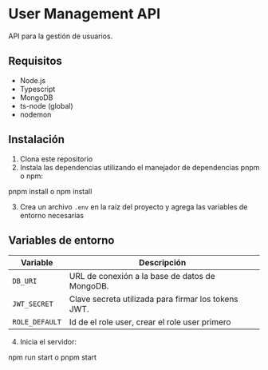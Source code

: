 # User Management API

API para la gestión de usuarios.

## Requisitos

- Node.js
- Typescript
- MongoDB
- ts-node (global)
- nodemon

## Instalación

1. Clona este repositorio
2. Instala las dependencias utilizando el manejador de dependencias pnpm o npm:

pnpm install o npm install

3. Crea un archivo `.env` en la raíz del proyecto y agrega las variables de entorno necesarias

## Variables de entorno

| Variable          | Descripción                                         |
| ----------------- | --------------------------------------------------- |
| `DB_URI`          | URL de conexión a la base de datos de MongoDB.      |
| `JWT_SECRET`      | Clave secreta utilizada para firmar los tokens JWT. |
| `ROLE_DEFAULT`    | Id de el role user, crear el role user primero      |


4. Inicia el servidor:

npm run start o pnpm start